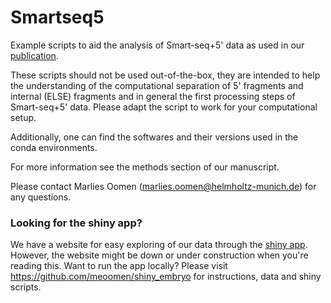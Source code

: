 # Smartseq5
Example scripts to aid the analysis of Smart-seq+5' data as used in our [publication](https://www.cell.com/cell/fulltext/S0092-8674(24)01426-0). 

These scripts should not be used out-of-the-box, they are intended to help the understanding of the computational separation of 5' fragments and internal (ELSE) fragments and in general the first processing steps of Smart-seq+5' data. Please adapt the script to work for your computational setup.

Additionally, one can find the softwares and their versions used in the conda environments. 

For more information see the methods section of our manuscript.

Please contact Marlies Oomen (marlies.oomen@helmholtz-munich.de) for any questions.

### Looking for the shiny app? 
We have a website for easy exploring of our data through the [shiny app](https://embryo.helmholtz-munich.de/shiny_embryo/). 
However, the website might be down or under construction when you're reading this. Want to run the app locally? Please visit https://github.com/meoomen/shiny_embryo for instructions, data and shiny scripts. 

